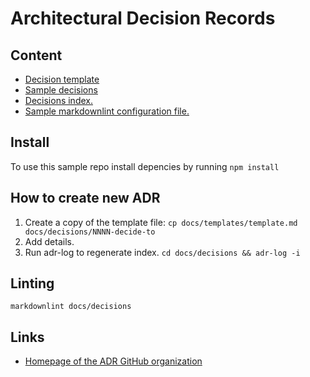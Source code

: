 # Architectural Decision Records

## Content

* [Decision template](docs/templates/template.md)
* [Sample decisions](docs/decisions/)
* [Decisions index.](docs/decisions/index.md)
* [Sample markdownlint configuration file.](.markdownlint.json)

## Install

To use this sample repo install depencies by running `npm install`

## How to create new ADR

1. Create a copy of the template file:
```cp docs/templates/template.md docs/decisions/NNNN-decide-to```
1. Add details.
1. Run adr-log to regenerate index.
```cd docs/decisions && adr-log -i```

## Linting

`markdownlint docs/decisions`

## Links

* [Homepage of the ADR GitHub organization](https://adr.github.io/)
